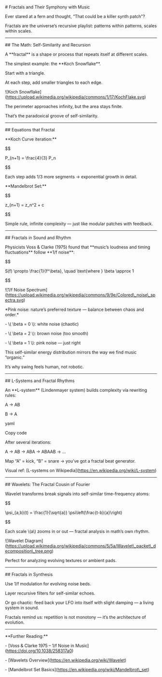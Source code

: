 \# Fractals and Their Symphony with Music



Ever stared at a fern and thought, “That could be a killer synth patch”?  

Fractals are the universe’s recursive playlist: patterns within patterns, scales within scales.



---



\## The Math: Self-Similarity and Recursion



A \*\*fractal\*\* is a shape or process that repeats itself at different scales.  

The simplest example: the \*\*Koch Snowflake\*\*.



Start with a triangle.  

At each step, add smaller triangles to each edge.



!\[Koch Snowflake](https://upload.wikimedia.org/wikipedia/commons/1/17/KochFlake.svg)



The perimeter approaches infinity, but the area stays finite.  

That’s the paradoxical groove of self-similarity.



---



\## Equations that Fractal



\*\*Koch Curve iteration:\*\*

$$

P\_{n+1} = \\frac{4}{3} P\_n

$$

Each step adds 1/3 more segments → exponential growth in detail.



\*\*Mandelbrot Set:\*\*

$$

z\_{n+1} = z\_n^2 + c

$$

Simple rule, infinite complexity — just like modular patches with feedback.



---



\## Fractals in Sound and Rhythm



Physicists Voss \& Clarke (1975) found that \*\*music’s loudness and timing fluctuations\*\* follow \*\*1/f noise\*\*:



$$

S(f) \\propto \\frac{1}{f^\\beta}, \\quad \\text{where } \\beta \\approx 1

$$



!\[1/f Noise Spectrum](https://upload.wikimedia.org/wikipedia/commons/9/9e/Colored\_noise\_spectra.svg)



\*Pink noise: nature’s preferred texture — balance between chaos and order.\*



\- \\( \\beta = 0 \\): white noise (chaotic)  

\- \\( \\beta = 2 \\): brown noise (too smooth)  

\- \\( \\beta = 1 \\): pink noise — just right



This self-similar energy distribution mirrors the way we find music “organic.”  

It’s why swing feels human, not robotic.



---



\## L-Systems and Fractal Rhythms



An \*\*L-system\*\* (Lindenmayer system) builds complexity via rewriting rules:



A → AB

B → A



yaml

Copy code



After several iterations:

A → AB → ABA → ABAAB → …



Map “A” = kick, “B” = snare → you’ve got a fractal beat generator.



Visual ref: \[L-systems on Wikipedia](https://en.wikipedia.org/wiki/L-system)



---



\## Wavelets: The Fractal Cousin of Fourier



Wavelet transforms break signals into self-similar time-frequency atoms:



$$

\\psi\_{a,b}(t) = \\frac{1}{\\sqrt{a}} \\psi\\left(\\frac{t-b}{a}\\right)

$$



Each scale \\(a\\) zooms in or out — fractal analysis in math’s own rhythm.



!\[Wavelet Diagram](https://upload.wikimedia.org/wikipedia/commons/5/5a/Wavelet\_packet\_decomposition\_tree.png)



Perfect for analyzing evolving textures or ambient pads.



---



\## Fractals in Synthesis



Use 1/f modulation for evolving noise beds.  

Layer recursive filters for self-similar echoes.  

Or go chaotic: feed back your LFO into itself with slight damping — a living system in sound.



Fractals remind us: repetition is not monotony — it’s the architecture of evolution.



---



\*\*Further Reading:\*\*

\- \[Voss \& Clarke 1975 – 1/f Noise in Music](https://doi.org/10.1038/258317a0)

\- \[Wavelets Overview](https://en.wikipedia.org/wiki/Wavelet)

\- \[Mandelbrot Set Basics](https://en.wikipedia.org/wiki/Mandelbrot\_set)

